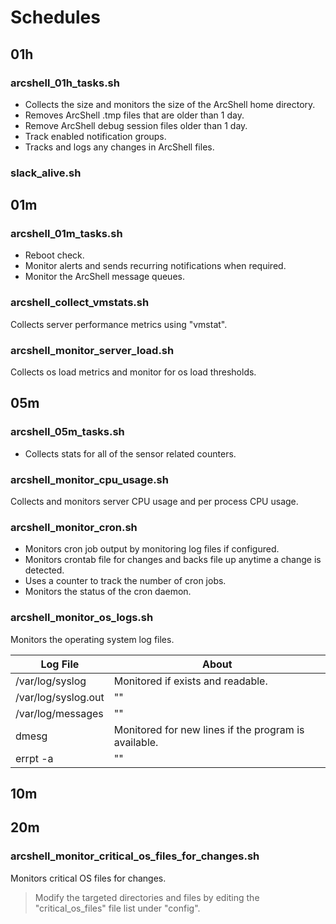 # Schedules

## 01h

### arcshell_01h_tasks.sh

* Collects the size and monitors the size of the ArcShell home directory.
* Removes ArcShell .tmp files that are older than 1 day.
* Remove ArcShell debug session files older than 1 day. 
* Track enabled notification groups.
* Tracks and logs any changes in ArcShell files.

### slack_alive.sh

## 01m

### arcshell_01m_tasks.sh

* Reboot check.
* Monitor alerts and sends recurring notifications when required.
* Monitor the ArcShell message queues.

### arcshell_collect_vmstats.sh

Collects server performance metrics using "vmstat".

### arcshell_monitor_server_load.sh

Collects os load metrics and monitor for os load thresholds.

## 05m

### arcshell_05m_tasks.sh

* Collects stats for all of the sensor related counters.

### arcshell_monitor_cpu_usage.sh

Collects and monitors server CPU usage and per process CPU usage.

### arcshell_monitor_cron.sh

* Monitors cron job output by monitoring log files if configured.
* Monitors crontab file for changes and backs file up anytime a change is detected.
* Uses a counter to track the number of cron jobs.
* Monitors the status of the cron daemon.

### arcshell_monitor_os_logs.sh

Monitors the operating system log files.

Log File | About |
-- | -- |
/var/log/syslog | Monitored if exists and readable. |
/var/log/syslog.out | "" | 
/var/log/messages | "" | 
dmesg | Monitored for new lines if the program is available. | 
errpt -a | "" |

## 10m

## 20m

### arcshell_monitor_critical_os_files_for_changes.sh

Monitors critical OS files for changes. 

> Modify the targeted directories and files by editing the "critical_os_files" file list under "config".


